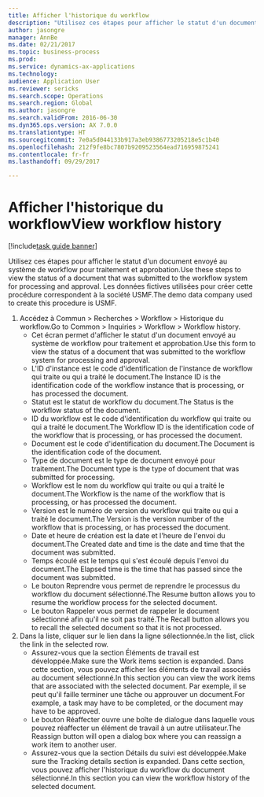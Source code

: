 ```yaml
--- 
title: Afficher l'historique du workflow
description: "Utilisez ces étapes pour afficher le statut d'un document envoyé au système de workflow pour traitement et approbation."
author: jasongre
manager: AnnBe
ms.date: 02/21/2017
ms.topic: business-process
ms.prod: 
ms.service: dynamics-ax-applications
ms.technology: 
audience: Application User
ms.reviewer: sericks
ms.search.scope: Operations
ms.search.region: Global
ms.author: jasongre
ms.search.validFrom: 2016-06-30
ms.dyn365.ops.version: AX 7.0.0
ms.translationtype: HT
ms.sourcegitcommit: 7e0a5d044133b917a3eb9386773205218e5c1b40
ms.openlocfilehash: 212f9fe8bc7807b9209523564ead716959875241
ms.contentlocale: fr-fr
ms.lasthandoff: 09/29/2017

---
```

# <a name="view-workflow-history"></a><span data-ttu-id="14539-103">Afficher l'historique du workflow</span><span class="sxs-lookup"><span data-stu-id="14539-103">View workflow history</span></span>

[!include[task guide banner](../../includes/task-guide-banner.md)]

<span data-ttu-id="14539-104">Utilisez ces étapes pour afficher le statut d'un document envoyé au système de workflow pour traitement et approbation.</span><span class="sxs-lookup"><span data-stu-id="14539-104">Use these steps to view the status of a document that was submitted to the workflow system for processing and approval.</span></span> <span data-ttu-id="14539-105">Les données fictives utilisées pour créer cette procédure correspondent à la société USMF.</span><span class="sxs-lookup"><span data-stu-id="14539-105">The demo data company used to create this procedure is USMF.</span></span>

1. <span data-ttu-id="14539-106">Accédez à Commun > Recherches > Workflow > Historique du workflow.</span><span class="sxs-lookup"><span data-stu-id="14539-106">Go to Common > Inquiries > Workflow > Workflow history.</span></span>
    * <span data-ttu-id="14539-107">Cet écran permet d'afficher le statut d'un document envoyé au système de workflow pour traitement et approbation.</span><span class="sxs-lookup"><span data-stu-id="14539-107">Use this form to view the status of a document that was submitted to the workflow system for processing and approval.</span></span>  
    * <span data-ttu-id="14539-108">L'ID d'instance est le code d'identification de l'instance de workflow qui traite ou qui a traité le document.</span><span class="sxs-lookup"><span data-stu-id="14539-108">The Instance ID is      the identification code of the workflow instance that is processing, or has processed the document.</span></span>  
    * <span data-ttu-id="14539-109">Statut est le statut de workflow du document.</span><span class="sxs-lookup"><span data-stu-id="14539-109">The Status is the workflow status of the document.</span></span>  
    * <span data-ttu-id="14539-110">ID du workflow est le code d'identification du workflow qui traite ou qui a traité le document.</span><span class="sxs-lookup"><span data-stu-id="14539-110">The Workflow ID is the identification code of the workflow that is processing, or has processed the document.</span></span>  
    * <span data-ttu-id="14539-111">Document est le code d'identification du document.</span><span class="sxs-lookup"><span data-stu-id="14539-111">The Document is the identification code of the document.</span></span>  
    * <span data-ttu-id="14539-112">Type de document est le type de document envoyé pour traitement.</span><span class="sxs-lookup"><span data-stu-id="14539-112">The Document type is the type of document that was submitted for processing.</span></span>  
    * <span data-ttu-id="14539-113">Workflow est le nom du workflow qui traite ou qui a traité le document.</span><span class="sxs-lookup"><span data-stu-id="14539-113">The Workflow is the name of the workflow that is processing, or has processed the document.</span></span>  
    * <span data-ttu-id="14539-114">Version est le numéro de version du workflow qui traite ou qui a traité le document.</span><span class="sxs-lookup"><span data-stu-id="14539-114">The Version is the version number of the workflow that is processing, or has processed the document.</span></span>  
    * <span data-ttu-id="14539-115">Date et heure de création est la date et l'heure de l'envoi du document.</span><span class="sxs-lookup"><span data-stu-id="14539-115">The Created date and time is the date and time that the document was submitted.</span></span>  
    * <span data-ttu-id="14539-116">Temps écoulé est le temps qui s'est écoulé depuis l'envoi du document.</span><span class="sxs-lookup"><span data-stu-id="14539-116">The Elapsed time is the time that has passed since the document was submitted.</span></span>  
    * <span data-ttu-id="14539-117">Le bouton Reprendre vous permet de reprendre le processus du workflow du document sélectionné.</span><span class="sxs-lookup"><span data-stu-id="14539-117">The Resume button allows you to resume the workflow process for the selected document.</span></span>  
    * <span data-ttu-id="14539-118">Le bouton Rappeler vous permet de rappeler le document sélectionné afin qu'il ne soit pas traité.</span><span class="sxs-lookup"><span data-stu-id="14539-118">The Recall button allows you to recall the selected document so that it is not processed.</span></span>   
2. <span data-ttu-id="14539-119">Dans la liste, cliquer sur le lien dans la ligne sélectionnée.</span><span class="sxs-lookup"><span data-stu-id="14539-119">In the list, click the link in the selected row.</span></span>
    * <span data-ttu-id="14539-120">Assurez-vous que la section Éléments de travail est développée.</span><span class="sxs-lookup"><span data-stu-id="14539-120">Make sure the Work items section is expanded.</span></span>    <span data-ttu-id="14539-121">Dans cette section, vous pouvez afficher les éléments de travail associés au document sélectionné.</span><span class="sxs-lookup"><span data-stu-id="14539-121">In this section you can view the work items that are associated with the selected document.</span></span> <span data-ttu-id="14539-122">Par exemple, il se peut qu'il faille terminer une tâche ou approuver un document.</span><span class="sxs-lookup"><span data-stu-id="14539-122">For example, a task may have to be completed, or the document may have to be approved.</span></span>  
    * <span data-ttu-id="14539-123">Le bouton Réaffecter ouvre une boîte de dialogue dans laquelle vous pouvez réaffecter un élément de travail à un autre utilisateur.</span><span class="sxs-lookup"><span data-stu-id="14539-123">The Reassign button will open a dialog box where you can reassign a work item to another user.</span></span>  
    * <span data-ttu-id="14539-124">Assurez-vous que la section Détails du suivi est développée.</span><span class="sxs-lookup"><span data-stu-id="14539-124">Make sure the Tracking details section is expanded.</span></span>    <span data-ttu-id="14539-125">Dans cette section, vous pouvez afficher l'historique du workflow du document sélectionné.</span><span class="sxs-lookup"><span data-stu-id="14539-125">In this section you can view the workflow history of the selected document.</span></span>  


